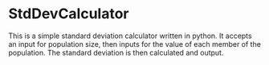 # StdDevCalculator
This is a simple standard deviation calculator written in python. It accepts an input for population size, then inputs for the value of each member of the population. The standard deviation is then calculated and output.
